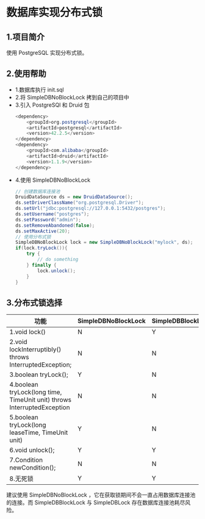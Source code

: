 # 数据库实现分布式锁

## 1.项目简介
  使用 PostgreSQL 实现分布式锁。

## 2.使用帮助
  * 1.数据库执行 init.sql
  * 2.将 SimpleDBNoBlockLock 拷到自己的项目中
  * 3.引入 PostgreSQl 和 Druid 包
    ```java
    <dependency>
        <groupId>org.postgresql</groupId>
        <artifactId>postgresql</artifactId>
        <version>42.2.5</version>
    </dependency>
    <dependency>
        <groupId>com.alibaba</groupId>
        <artifactId>druid</artifactId>
        <version>1.1.9</version>
    </dependency>
    ```
  * 4.使用 SimpleDBNoBlockLock
    ```java
    // 创建数据库连接池
    DruidDataSource ds = new DruidDataSource();
    ds.setDriverClassName("org.postgresql.Driver");
    ds.setUrl("jdbc:postgresql://127.0.0.1:5432/postgres");
    ds.setUsername("postgres");
    ds.setPassword("admin");
    ds.setRemoveAbandoned(false);
    ds.setMaxActive(20);
    // 使用分布式锁
    SimpleDBNoBlockLock lock = new SimpleDBNoBlockLock("mylock", ds);
    if(lock.tryLock()){
        try {
            // do something
        } finally {
            lock.unlock();
        }
    }
    ```
## 3.分布式锁选择

|  功能   |SimpleDBNoBlockLock|SimpleDBBlockLock|SimpleDBLock|
|  ----   |----  |----  |----  |
|  1.void lock()   |N|Y|Y|
|  2.void lockInterruptibly() throws InterruptedException; |N|N|N|
|  3.boolean tryLock();   |Y|N|Y|
|  4.boolean tryLock(long time, TimeUnit unit) throws InterruptedException |N|N|N|
|  5.boolean tryLock(long leaseTime, TimeUnit unit)   |Y|N|N|
|  6.void unlock(); |Y|Y|Y|
|  7.Condition newCondition(); |N|N|N|
|  8.无死锁 |Y|Y|Y|

建议使用 SimpleDBNoBlockLock ，它在获取锁期间不会一直占用数据库连接池的连接。而 SimpleDBBlockLock 与 SimpleDBLock 存在数据库连接池耗尽风险。